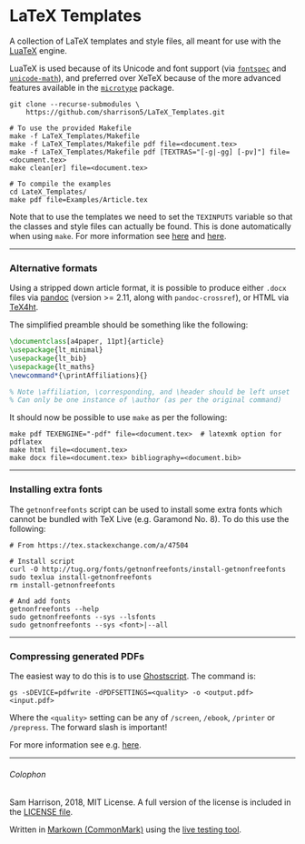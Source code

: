 # LaTeX Templates

A collection of LaTeX templates and style files, all meant for use with the
[LuaTeX](http://www.luatex.org/) engine.

LuaTeX is used because of its Unicode and font support (via
[`fontspec`](https://ctan.org/pkg/fontspec)
and [`unicode-math`](https://ctan.org/pkg/unicode-math)), and preferred over
XeTeX because of the more advanced features available in the
[`microtype`](https://ctan.org/pkg/microtype) package.

```shell
git clone --recurse-submodules \
    https://github.com/sharrison5/LaTeX_Templates.git

# To use the provided Makefile
make -f LaTeX_Templates/Makefile
make -f LaTeX_Templates/Makefile pdf file=<document.tex>
make -f LaTeX_Templates/Makefile pdf [TEXTRAS="[-g|-gg] [-pv]"] file=<document.tex>
make clean[er] file=<document.tex>

# To compile the examples
cd LateX_Templates/
make pdf file=Examples/Article.tex
```

Note that to use the templates we need to set the `TEXINPUTS` variable so that
the classes and style files can actually be found. This is done automatically
when using `make`. For more information see
[here](https://texfaq.org/FAQ-tempinst) and
[here](https://stackoverflow.com/a/4483042).

--------------------
### Alternative formats

Using a stripped down article format, it is possible to produce either `.docx`
files via [pandoc](https://pandoc.org/) (version >= 2.11, along with
`pandoc-crossref`), or HTML via [TeX4ht](https://tug.org/tex4ht/).

The simplified preamble should be something like the following:
```tex
\documentclass[a4paper, 11pt]{article}
\usepackage{lt_minimal}
\usepackage{lt_bib}
\usepackage{lt_maths}
\newcommand*{\printAffiliations}{}

% Note \affiliation, \corresponding, and \header should be left unset
% Can only be one instance of \author (as per the original command)
```

It should now be possible to use `make` as per the following:
```shell
make pdf TEXENGINE="-pdf" file=<document.tex>  # latexmk option for pdflatex
make html file=<document.tex>
make docx file=<document.tex> bibliography=<document.bib>
```

--------------------
### Installing extra fonts

The `getnonfreefonts` script can be used to install some extra fonts which
cannot be bundled with TeX Live (e.g. Garamond No. 8). To do this use the
following:
```
# From https://tex.stackexchange.com/a/47504

# Install script
curl -O http://tug.org/fonts/getnonfreefonts/install-getnonfreefonts
sudo texlua install-getnonfreefonts
rm install-getnonfreefonts

# And add fonts
getnonfreefonts --help
sudo getnonfreefonts --sys --lsfonts
sudo getnonfreefonts --sys <font>|--all
```

--------------------
### Compressing generated PDFs

The easiest way to do this is to use [Ghostscript](https://ghostscript.com/).
The command is:
```
gs -sDEVICE=pdfwrite -dPDFSETTINGS=<quality> -o <output.pdf> <input.pdf>
```
Where the `<quality>` setting can be any of `/screen`, `/ebook`, `/printer` or
`/prepress`. The forward slash is important!

For more information see e.g. [here](https://tex.stackexchange.com/a/41273).

--------------------

###### Colophon
Sam Harrison, 2018, MIT License.
A full version of the license is included in the [LICENSE file](LICENSE).

Written in [Markown (CommonMark)](http://commonmark.org/) using the
[live testing tool](http://try.commonmark.org/).
